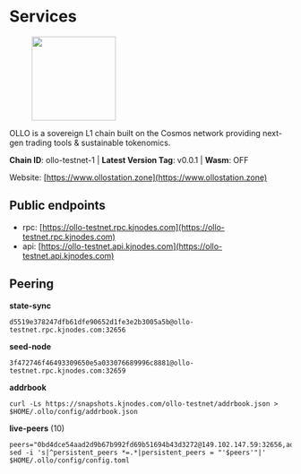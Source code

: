 # Services

<figure><img src="https://raw.githubusercontent.com/kj89/testnet_manuals/main/pingpub/logos/ollo.png" width="150" alt=""><figcaption></figcaption></figure>

OLLO is a sovereign L1 chain built on the Cosmos network providing  next-gen trading tools & sustainable tokenomics.

**Chain ID**: ollo-testnet-1 | **Latest Version Tag**: v0.0.1 | **Wasm**: OFF

Website: [https://www.ollostation.zone](https://www.ollostation.zone)


## Public endpoints

* rpc: [https://ollo-testnet.rpc.kjnodes.com](https://ollo-testnet.rpc.kjnodes.com)
* api: [https://ollo-testnet.api.kjnodes.com](https://ollo-testnet.api.kjnodes.com)

## Peering

**state-sync**

```
d5519e378247dfb61dfe90652d1fe3e2b3005a5b@ollo-testnet.rpc.kjnodes.com:32656
```

**seed-node**

```
3f472746f46493309650e5a033076689996c8881@ollo-testnet.rpc.kjnodes.com:32659
```

**addrbook**
```
curl -Ls https://snapshots.kjnodes.com/ollo-testnet/addrbook.json > $HOME/.ollo/config/addrbook.json
```

**live-peers** (10)
```
peers="0bd4dce54aad2d9b67b992fd69b51694b43d3272@149.102.147.59:32656,ad204b3422acb2e9a364941e540c99203ec22c5c@212.23.222.93:26656,ad2b0a3dfdd52bb4de8624b6b378638815f8e64b@65.109.90.178:18156,4a1dce5e59374f85d45fdb49478658b03e3d2ef3@65.21.134.202:26626,d6c5ff021b091a1fd93b9f811cf7fca0d31e8510@65.108.238.61:46656,ab9ce6d100fd9fee4b0da8ad54d20e825e21e93a@188.166.178.146:26656,d14b740968d24aa5c31ade7dbda2b1204c40f24c@65.109.52.156:46656,5b2e5dbcfd31d4ed97ea6b4cda76155841bf47f1@185.209.228.174:26656,9865c6e15faced6643adc228e3a59744e1b4e277@116.203.29.162:46656,d5519e378247dfb61dfe90652d1fe3e2b3005a5b@65.109.68.190:32656"
sed -i 's|^persistent_peers *=.*|persistent_peers = "'$peers'"|' $HOME/.ollo/config/config.toml
```
